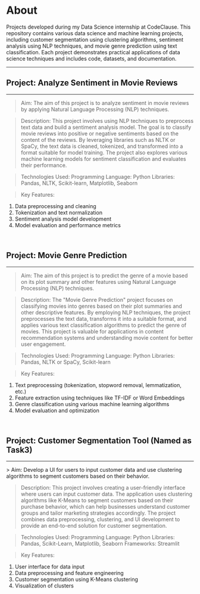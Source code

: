 # About
Projects developed during my Data Science internship at CodeClause. This repository contains various data science and machine learning projects, including customer segmentation using clustering algorithms, sentiment analysis using NLP techniques, and movie genre prediction using text classification. Each project demonstrates practical applications of data science techniques and includes code, datasets, and documentation.
<hr>

## Project: Analyze Sentiment in Movie Reviews
<hr/>

> Aim:
The aim of this project is to analyze sentiment in movie reviews by applying Natural Language Processing (NLP) techniques.

> Description:
This project involves using NLP techniques to preprocess text data and build a sentiment analysis model. The goal is to classify movie reviews into positive or negative sentiments based on the content of the reviews. By leveraging libraries such as NLTK or SpaCy, the text data is cleaned, tokenized, and transformed into a format suitable for model training. The project also explores various machine learning models for sentiment classification and evaluates their performance.

> Technologies Used:
Programming Language: Python
Libraries: Pandas, NLTK, Scikit-learn, Matplotlib, Seaborn

> Key Features:
1. Data preprocessing and cleaning
2. Tokenization and text normalization
3. Sentiment analysis model development
4. Model evaluation and performance metrics

<br>

## Project: Movie Genre Prediction
<hr/>

> Aim:
The aim of this project is to predict the genre of a movie based on its plot summary and other features using Natural Language Processing (NLP) techniques.

> Description:
The "Movie Genre Prediction" project focuses on classifying movies into genres based on their plot summaries and other descriptive features. By employing NLP techniques, the project preprocesses the text data, transforms it into a suitable format, and applies various text classification algorithms to predict the genre of movies. This project is valuable for applications in content recommendation systems and understanding movie content for better user engagement.

> Technologies Used:
Programming Language: Python
Libraries: Pandas, NLTK or SpaCy, Scikit-learn

> Key Features:
1. Text preprocessing (tokenization, stopword removal, lemmatization, etc.)
2. Feature extraction using techniques like TF-IDF or Word Embeddings
3. Genre classification using various machine learning algorithms
4. Model evaluation and optimization

<br>

## Project: Customer Segmentation Tool  (Named as Task3)
<hr/>
> Aim:
Develop a UI for users to input customer data and use clustering algorithms to segment customers based on their behavior.

> Description:
This project involves creating a user-friendly interface where users can input customer data. The application uses clustering algorithms like K-Means to segment customers based on their purchase behavior, which can help businesses understand customer groups and tailor marketing strategies accordingly. The project combines data preprocessing, clustering, and UI development to provide an end-to-end solution for customer segmentation.

> Technologies Used:
Programming Language: Python
Libraries: Pandas, Scikit-Learn, Matplotlib, Seaborn
Frameworks: Streamlit
 
> Key Features:
1. User interface for data input
2. Data preprocessing and feature engineering
3. Customer segmentation using K-Means clustering
4. Visualization of clusters
